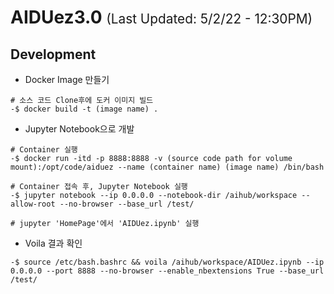 # AIDUez3.0 <span style="font-size:1.3rem; font-weight:lighter">(Last Updated: 5/2/22 - 12:30PM)</span>

## Development

- Docker Image 만들기

```console
# 소스 코드 Clone후에 도커 이미지 빌드
-$ docker build -t (image name) .  
```

- Jupyter Notebook으로 개발

```console
# Container 실행
-$ docker run -itd -p 8888:8888 -v (source code path for volume mount):/opt/code/aiduez --name (container name) (image name) /bin/bash

# Container 접속 후, Jupyter Notebook 실행
-$ jupyter notebook --ip 0.0.0.0 --notebook-dir /aihub/workspace --allow-root --no-browser --base_url /test/

# jupyter 'HomePage'에서 'AIDUez.ipynb' 실행
```
- Voila 결과 확인
```console
-$ source /etc/bash.bashrc && voila /aihub/workspace/AIDUez.ipynb --ip 0.0.0.0 --port 8888 --no-browser --enable_nbextensions True --base_url /test/
```